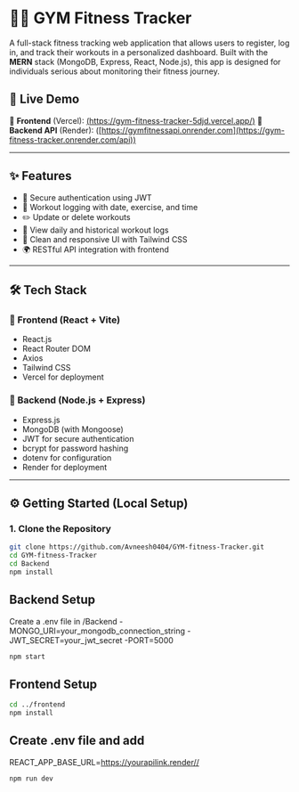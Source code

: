 # 🏋️‍♂️ GYM Fitness Tracker
A full-stack fitness tracking web application that allows users to register, log in, and track their workouts in a personalized dashboard. Built with the **MERN** stack (MongoDB, Express, React, Node.js), this app is designed for individuals serious about monitoring their fitness journey.


## 🚀 Live Demo

🔗 **Frontend** (Vercel): [(https://gym-fitness-tracker-5djd.vercel.app/)](https://gym-fitness-tracker-5djd.vercel.app/) 
🔗 **Backend API** (Render): ([https://gymfitnessapi.onrender.com](https://gym-fitness-tracker.onrender.com/api))

---

## ✨ Features

- 🔐 Secure authentication using JWT
- 📝 Workout logging with date, exercise, and time
- ✏️ Update or delete workouts
- 📅 View daily and historical workout logs
- 💬 Clean and responsive UI with Tailwind CSS
- 🌍 RESTful API integration with frontend

---

## 🛠️ Tech Stack

### 🔧 Frontend (React + Vite)
- React.js
- React Router DOM
- Axios
- Tailwind CSS
- Vercel for deployment

### 🔧 Backend (Node.js + Express)
- Express.js
- MongoDB (with Mongoose)
- JWT for secure authentication
- bcrypt for password hashing
- dotenv for configuration
- Render for deployment

---

## ⚙️ Getting Started (Local Setup)

### 1. Clone the Repository

```bash
git clone https://github.com/Avneesh0404/GYM-fitness-Tracker.git
cd GYM-fitness-Tracker
cd Backend
npm install
```
## Backend Setup
Create a .env file in /Backend
-MONGO_URI=your_mongodb_connection_string
-JWT_SECRET=your_jwt_secret
-PORT=5000
```bash
npm start
```
## Frontend Setup
```bash
cd ../frontend
npm install
```
## Create .env file and add
REACT_APP_BASE_URL=https://yourapilink.render//
```bash
npm run dev
```



